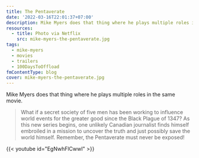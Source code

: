 ```yaml
---
title: The Pentaverate
date: '2022-03-16T22:01:37+07:00'
description: Mike Myers does that thing where he plays multiple roles in the same movie.
resources:
  - title: Photo via Netflix
    src: mike-myers-the-pentaverate.jpg
tags:
  - mike-myers
  - movies
  - trailers
  - 100DaysToOffload
fmContentType: blog
cover: mike-myers-the-pentaverate.jpg
---
```


Mike Myers does that thing where he plays multiple roles in the same movie.

> What if a secret society of five men has been working to influence world events for the greater good since the Black Plague of 1347? As this new series begins, one unlikely Canadian journalist finds himself embroiled in a mission to uncover the truth and just possibly save the world himself. Remember, the Pentaverate must never be exposed!

{{< youtube id="EgNwhFlCwwI" >}}

